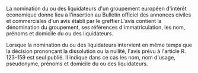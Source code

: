 La nomination du ou des liquidateurs d'un groupement européen d'intérêt économique donne lieu à l'insertion au Bulletin officiel des annonces civiles et commerciales d'un avis établi par le greffier.L'avis contient la dénomination du groupement, ses références d'immatriculation, les nom, prénoms et domicile du ou des liquidateurs. 


Lorsque la nomination du ou des liquidateurs intervient en même temps que la décision prononçant la dissolution ou la nullité, l'avis prévu à l'article R. 123-159 est seul publié. Il indique dans ce cas les nom, nom d'usage, pseudonyme, prénoms et domicile du ou des liquidateurs.

